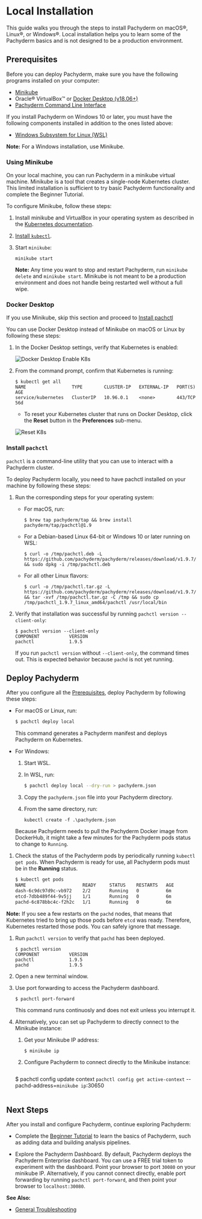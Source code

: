 # Local Installation

This guide walks you through the steps to install Pachyderm
on macOS®, Linux®, or Windows®. Local installation helps you to learn
some of the Pachyderm basics and is not designed to be a production
environment.

## Prerequisites

Before you can deploy Pachyderm, make sure you have the following
programs installed on your computer:

- [Minikube](#minikube)
- Oracle® VirtualBox™ or [Docker Desktop (v18.06+)](#docker-desktop)
- [Pachyderm Command Line Interface](#pachctl)

If you install Pachyderm on Windows 10 or later, you must have the following
components installed in addition to the ones listed above:

- [Windows Subsystem for Linux (WSL)](https://docs.microsoft.com/en-us/windows/wsl/install-win10)

**Note:** For a Windows installation, use Minikube.


### Using Minikube

On your local machine, you can run Pachyderm in a minikube virtual machine.
Minikube is a tool that creates a single-node Kubernetes cluster. This limited
installation is sufficient to try basic Pachyderm functionality and complete
the Beginner Tutorial.

To configure Minikube, follow these steps:

1. Install minikube and VirtualBox in your operating system as described in the
[Kubernetes documentation](http://kubernetes.io/docs/getting-started-guides/minikube).
1. [Install `kubectl`](https://kubernetes.io/docs/tasks/tools/install-kubectl/).
1. Start `minikube`:

   ```shell
   minikube start
   ```

   **Note:** Any time you want to stop and restart Pachyderm, run `minikube delete`
   and `minikube start`. Minikube is not meant to be a production environment
   and does not handle being restarted well without a full wipe.

### Docker Desktop

If you use Minikube, skip this section and proceed to [Install pachctl](#install-pachctl)

You can use Docker Desktop instead of Minikube on macOS or Linux
by following these steps:

1. In the Docker Desktop settings, verify that Kubernetes is enabled:

   ![Docker Desktop Enable K8s](Docker_Desktop_Enable_k8s.png)

1. From the command prompt, confirm that Kubernetes is running:

   ```
   $ kubectl get all
   NAME                 TYPE        CLUSTER-IP   EXTERNAL-IP   PORT(S)   AGE
   service/kubernetes   ClusterIP   10.96.0.1    <none>        443/TCP   56d
   ```

   * To reset your Kubernetes cluster that runs on Docker Desktop, click
   the **Reset** button in the **Preferences** sub-menu.

   ![Reset K8s](DFD_Reset_K8s.png)

### Install `pachctl`

`pachctl` is a command-line utility that you can use to interact
with a Pachyderm cluster.

To deploy Pachyderm locally, you need
to have pachctl installed on your machine by following these steps:

1. Run the corresponding steps for your operating system:

   * For macOS, run:

     ```shell
     $ brew tap pachyderm/tap && brew install pachyderm/tap/pachctl@1.9
     ```

   * For a Debian-based Linux 64-bit or Windows 10 or later running on
   WSL:

     ```
     $ curl -o /tmp/pachctl.deb -L https://github.com/pachyderm/pachyderm/releases/download/v1.9.7/pachctl_1.9.7_amd64.deb && sudo dpkg -i /tmp/pachctl.deb
     ```

   * For all other Linux flavors:

     ```
     $ curl -o /tmp/pachctl.tar.gz -L https://github.com/pachyderm/pachyderm/releases/download/v1.9.7/pachctl_1.9.7_linux_amd64.tar.gz && tar -xvf /tmp/pachctl.tar.gz -C /tmp && sudo cp /tmp/pachctl_1.9.7_linux_amd64/pachctl /usr/local/bin
     ```

1. Verify that installation was successful by running `pachctl version --client-only`:

   ```
   $ pachctl version --client-only
   COMPONENT           VERSION
   pachctl             1.9.5
   ```

   If you run `pachctl version` without `--client-only`, the command times
   out. This is expected behavior because `pachd` is not yet running.

## Deploy Pachyderm

After you configure all the [Prerequisites](#prerequisites),
deploy Pachyderm by following these steps:

* For macOS or Linux, run:

   ```sh
   $ pachctl deploy local
   ```

   This command generates a Pachyderm manifest and deploys Pachyderm on
   Kubernetes.

* For Windows:

  1. Start WSL.
  1. In WSL, run:

     ```sh
     $ pachctl deploy local --dry-run > pachyderm.json
     ```

  1. Copy the `pachyderm.json` file into your Pachyderm directory.
  1. From the same directory, run:

     ```
     kubectl create -f .\pachyderm.json
     ```

  Because Pachyderm needs to pull the Pachyderm Docker image
  from DockerHub, it might take a few minutes for the Pachyderm pods status
  to change to `Running`.

1. Check the status of the Pachyderm pods by periodically
running `kubectl get pods`. When Pachyderm is ready for use,
all Pachyderm pods must be in the **Running** status.


   ```sh
   $ kubectl get pods
   NAME                     READY     STATUS    RESTARTS   AGE
   dash-6c9dc97d9c-vb972    2/2       Running   0          6m
   etcd-7dbb489f44-9v5jj    1/1       Running   0          6m
   pachd-6c878bbc4c-f2h2c   1/1       Running   0          6m
   ```

**Note:** If you see a few restarts on the `pachd` nodes, that means that
Kubernetes tried to bring up those pods before `etcd` was ready. Therefore,
Kubernetes restarted those pods. You can safely ignore that message.

1. Run `pachctl version` to verify that `pachd` has been deployed.

   ```shell
   $ pachctl version
   COMPONENT           VERSION
   pachctl             1.9.5
   pachd               1.9.5
   ```



1. Open a new terminal window.

1. Use port forwarding to access the Pachyderm dashboard.

   ```
   $ pachctl port-forward
   ```

   This command runs continuosly and does not exit unless you interrupt it.

1. Alternatively, you can set up Pachyderm to directly connect to
the Minikube instance:

   1. Get your Minikube IP address:

      ```bash
      $ minikube ip
      ```

   1. Configure Pachyderm to connect directly to the Minikube instance:

      ```bash
     $ pachctl config update context `pachctl config get active-context` --pachd-address=`minikube ip`:30650
      ```

## Next Steps

After you install and configure Pachyderm,
continue exploring Pachyderm:

* Complete the [Beginner Tutorial](./beginner_tutorial.html)
to learn the basics of Pachyderm, such as adding data and building
analysis pipelines.

* Explore the Pachyderm Dashboard.
By default, Pachyderm deploys the Pachyderm Enterprise dashboard. You can
use a FREE trial token to experiment with the dashboard. Point your
browser to port `30080` on your minikube IP.
Alternatively, if you cannot connect directly, enable port forwarding
by running `pachctl port-forward`, and then point your browser to
`localhost:30080`.

**See Also:**

- [General Troubleshooting](../managing_pachyderm/general_troubleshooting.html)
